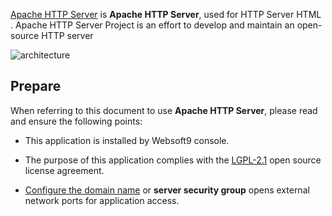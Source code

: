 [Apache HTTP Server](https://httpd.apache.org/) is **Apache HTTP Server**, used for HTTP Server HTML . Apache HTTP Server Project is an effort to develop and maintain an open-source HTTP server


![architecture](https://libs.websoft9.com/Websoft9/DocsPicture/zh/linux/apachehttp-architecture.gif)


## Prepare

When referring to this document to use **Apache HTTP Server**, please read and ensure the following points:

- This application is installed by Websoft9 console.

- The purpose of this application complies with the [LGPL-2.1](https://opensource.org/licenses/LGPL-2.1) open source license agreement.

- [Configure the domain name](./domain-set) or **server security group** opens external network ports for application access.